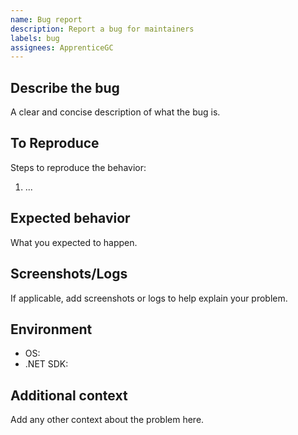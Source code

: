 ```yaml
---
name: Bug report
description: Report a bug for maintainers
labels: bug
assignees: ApprenticeGC
---
```


## Describe the bug
A clear and concise description of what the bug is.

## To Reproduce
Steps to reproduce the behavior:
1. ...

## Expected behavior
What you expected to happen.

## Screenshots/Logs
If applicable, add screenshots or logs to help explain your problem.

## Environment
- OS:
- .NET SDK:

## Additional context
Add any other context about the problem here.
